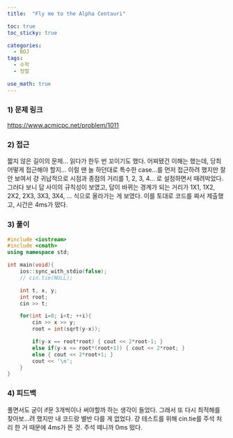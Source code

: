 ```yaml
---
title:  "Fly me to the Alpha Centauri"

toc: true
toc_sticky: true

categories:
  - BOJ
tags:
  - 수학
  - 정렬

use_math: true
---
```


### 1) 문제 링크

<https://www.acmicpc.net/problem/1011>

### 2) 접근

짧지 않은 길이의 문제… 읽다가 한두 번 꼬이기도 했다. 어찌됐건 이해는 했는데, 당최 어떻게 접근해야 할지… 이럴 땐 늘 하던대로 특수한 case…를 먼저 접근하려 했지만 잘 안 보여서 걍 귀납적으로 시점과 종점의 거리를 1, 2, 3, 4… 로 설정하면서 때려박았다.
그러다 보니 답 사이의 규칙성이 보였고, 답이 바뀌는 경계가 되는 거리가 1X1, 1X2, 2X2, 2X3, 3X3, 3X4, … 식으로 올라가는 게 보였다. 이를 토대로 코드를 짜서 제출했고, 시간은 4ms가 떴다.

### 3) 풀이

```cpp
#include <iostream>
#include <cmath>
using namespace std;

int main(void){
    ios::sync_with_stdio(false);
    // cin.tie(NULL);

    int t, x, y;
    int root;
    cin >> t;

    for(int i=0; i<t; ++i){
        cin >> x >> y;
        root = int(sqrt(y-x));

        if(y-x == root*root) { cout << 2*root-1; }
        else if(y-x <= root*(root+1)) { cout << 2*root; }
        else { cout << 2*root+1; }
        cout << '\n';
    }
}
```

### 4) 피드백

풀면서도 굳이 if문 3개씩이나 써야할까 하는 생각이 들었다. 그래서 또 다시 최적해를 찾아보…려 했지만 내 코드랑 별반 다를 게 없었다. 걍 테스트를 위해 cin.tie를 주석 처리 한 거 때문에 4ms가 뜬 것. 주석 떼니까 0ms 떴다.